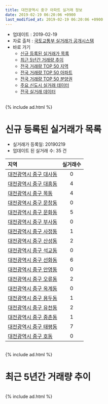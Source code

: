 ```yaml
---
title: 대전광역시 중구 아파트 실거래 정보
date: 2019-02-19 06:20:06 +0900
last_modified_at: 2019-02-19 06:20:06 +0900
---
```


* 업데이트 : 2019-02-19
* 자료 출처 : [국토교통부 실거래가 공개시스템](http://rt.molit.go.kr)
* 바로 가기
    * [신규 등록된 실거래가 목록](#신규-등록된-실거래가-목록)
    * [최근 5년간 거래량 추이](#최근-5년간-거래량-추이)
    * [전국 거래량 TOP 50 지역](https://inasie.github.io/apt-trade-info/최근-3개월-전국에서-가장-거래가-많이-발생한-지역)
    * [전국 거래량 TOP 50 아파트](https://inasie.github.io/apt-trade-info/최근-3개월-전국에서-가장-거래가-많이-발생한-아파트)
    * [전국 거래량 TOP 50 분양권](https://inasie.github.io/apt-trade-info/최근-3개월-전국에서-가장-거래가-많이-발생한-분양권)
    * [주요 신도시 실거래 데이터](https://inasie.github.io/apt-trade-info/주요-신도시)
    * [전국 실거래 데이터](https://inasie.github.io/apt-trade-info/전국)

<br>
{% include ad.html %}
<br>

# 신규 등록된 실거래가 목록
* 실거래가 등록일: 20190219
* 업데이트 된 실거래 수: 35 건


|지역|실거래수|
|:---|:---:|
|[대전광역시 중구 대사동](https://inasie.github.io/apt-trade-info/대전광역시-중구-대사동)|0|
|[대전광역시 중구 대흥동](https://inasie.github.io/apt-trade-info/대전광역시-중구-대흥동)|4|
|[대전광역시 중구 목동](https://inasie.github.io/apt-trade-info/대전광역시-중구-목동)|4|
|[대전광역시 중구 문창동](https://inasie.github.io/apt-trade-info/대전광역시-중구-문창동)|0|
|[대전광역시 중구 문화동](https://inasie.github.io/apt-trade-info/대전광역시-중구-문화동)|5|
|[대전광역시 중구 부사동](https://inasie.github.io/apt-trade-info/대전광역시-중구-부사동)|0|
|[대전광역시 중구 사정동](https://inasie.github.io/apt-trade-info/대전광역시-중구-사정동)|1|
|[대전광역시 중구 산성동](https://inasie.github.io/apt-trade-info/대전광역시-중구-산성동)|2|
|[대전광역시 중구 석교동](https://inasie.github.io/apt-trade-info/대전광역시-중구-석교동)|0|
|[대전광역시 중구 선화동](https://inasie.github.io/apt-trade-info/대전광역시-중구-선화동)|6|
|[대전광역시 중구 안영동](https://inasie.github.io/apt-trade-info/대전광역시-중구-안영동)|0|
|[대전광역시 중구 오류동](https://inasie.github.io/apt-trade-info/대전광역시-중구-오류동)|2|
|[대전광역시 중구 옥계동](https://inasie.github.io/apt-trade-info/대전광역시-중구-옥계동)|0|
|[대전광역시 중구 용두동](https://inasie.github.io/apt-trade-info/대전광역시-중구-용두동)|1|
|[대전광역시 중구 유천동](https://inasie.github.io/apt-trade-info/대전광역시-중구-유천동)|2|
|[대전광역시 중구 중촌동](https://inasie.github.io/apt-trade-info/대전광역시-중구-중촌동)|1|
|[대전광역시 중구 태평동](https://inasie.github.io/apt-trade-info/대전광역시-중구-태평동)|7|
|[대전광역시 중구 호동](https://inasie.github.io/apt-trade-info/대전광역시-중구-호동)|0|


<br>
{% include ad.html %}
<br>

# 최근 5년간 거래량 추이


<div style="width:100%;">
    <canvas id="deal_progress" height="200"></canvas>
</div>

<script>
new Chart(document.getElementById("deal_progress"), {
    type: 'line',
    data: {
        labels: ['201402','201403','201404','201405','201406','201407','201408','201409','201410','201411','201412','201501','201502','201503','201504','201505','201506','201507','201508','201509','201510','201511','201512','201601','201602','201603','201604','201605','201606','201607','201608','201609','201610','201611','201612','201701','201702','201703','201704','201705','201706','201707','201708','201709','201710','201711','201712','201801','201802','201803','201804','201805','201806','201807','201808','201809','201810','201811','201812','201901','201902'],
        datasets: [{
            label: '매매',
            pointRadius: 1,
            data: [332, 396, 295, 264, 264, 218, 294, 326, 297, 288, 219, 318, 228, 376, 313, 293, 261, 279, 246, 275, 328, 291, 276, 230, 227, 266, 226, 226, 266, 279, 244, 305, 357, 262, 214, 216, 293, 327, 250, 211, 256, 269, 250, 322, 223, 286, 252, 255, 229, 321, 209, 229, 203, 179, 224, 277, 390, 259, 181, 165, 36],
            borderColor: "rgba(255, 201, 14, 1)",
            backgroundColor: "rgba(255, 201, 14, 0.5)",
            fill: false,
            lineTension: 0
        },{
            label: '전월세',
            pointRadius: 1,
            data: [258, 230, 195, 203, 214, 196, 204, 191, 268, 217, 227, 243, 229, 241, 214, 174, 190, 167, 182, 186, 201, 176, 194, 196, 220, 187, 152, 164, 130, 151, 145, 156, 200, 175, 207, 199, 222, 219, 168, 170, 177, 167, 175, 203, 171, 179, 202, 236, 190, 240, 183, 182, 160, 161, 149, 156, 225, 192, 206, 214, 49],
            borderColor: "rgba(0, 141, 185, 1)",
            backgroundColor: "rgba(0, 141, 185, 0.5)",
            fill: false,
            lineTension: 0
        }
        ]
    },
    options: {
        responsive: true,
        title: {
            display: false
        },
        tooltips: {
            mode: 'index',
            intersect: false
        },
        hover: {
            mode: 'nearest',
            intersect: true
        },
        scales: {
            xAxes: [{
                display: true,
                scaleLabel: {
                    display: true,
                    labelString: '년/월'
                }
            }],
            yAxes: [{
                display: true,
                ticks: {
                    suggestedMin: 0,
                },
                scaleLabel: {
                    display: true,
                    labelString: '실거래 수'
                }
            }]
        }
    }
});

</script>


<br>
{% include ad.html %}
<br>

